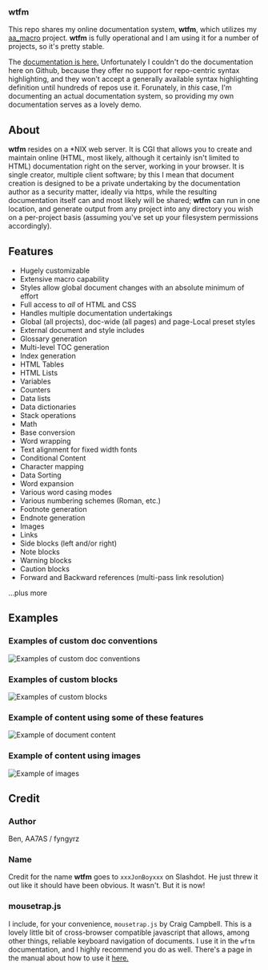 ### wtfm

This repo shares my online documentation system, **wtfm**, which utilizes my
[aa_macro](https://github.com/fyngyrz/aa_macro)
project. **wtfm** is fully operational and I am using it for a number
of projects, so it's pretty stable.

The [documentation is here.](http://ourtimelines.com/wtfm/tocpage.html)
Unfortunately I couldn't do the documentation here on Github, because they
offer no support for repo-centric syntax highlighting, and they won't
accept a generally available syntax highlighting definition until hundreds
of repos use it. Forunately, in _this_ case, I'm documenting an actual documentation
system, so providing my own documentation serves as a lovely demo.

## About

**wtfm** resides on a \*NIX web server. It is CGI that allows you to
create and maintain online \(HTML, most likely, although it certainly
isn't limited to HTML\) documentation right on the server,
working in your browser. It is single creator, multiple client software;
by this I mean that document creation is designed to be a private
undertaking by the documentation author as a security matter, ideally
via https, while the resulting documentation itself can and most likely
will be shared; **wtfm**  can run in one location, and generate output
from any project into any directory you wish on a per-project basis
\(assuming you've set up your filesystem permissions accordingly\).

## Features

* Hugely customizable
* Extensive macro capability
* Styles allow global document changes with an absolute minimum of effort
* Full access to *all* of HTML and CSS
* Handles multiple documentation undertakings
* Global \(all projects\), doc-wide \(all pages\) and page-Local preset styles
* External document and style includes
* Glossary generation
* Multi-level TOC generation
* Index generation
* HTML Tables
* HTML Lists
* Variables
* Counters
* Data lists
* Data dictionaries
* Stack operations
* Math
* Base conversion
* Word wrapping
* Text alignment for fixed width fonts
* Conditional Content
* Character mapping
* Data Sorting
* Word expansion
* Various word casing modes
* Various numbering schemes \(Roman, etc.\)
* Footnote generation
* Endnote generation
* Images
* Links
* Side blocks \(left and/or right\)
* Note blocks
* Warning blocks
* Caution blocks
* Forward and Backward references \(multi-pass link resolution\)

...plus more

## Examples

### Examples of custom doc conventions
![Examples of custom doc conventions](http://fyngyrz.com/images/wtfmx1.png)

### Examples of custom blocks
![Examples of custom blocks](http://fyngyrz.com/images/wtfmx2a.png)

### Example of content using some of these features
![Example of document content](http://fyngyrz.com/images/wtfmx3.png)

### Example of content using images
![Example of images](http://fyngyrz.com/images/wtfmx4.png)

## Credit

### Author
Ben, AA7AS / fyngyrz

### Name
Credit for the name **wtfm** goes to `xxxJonBoyxxx` on Slashdot.
He just threw it out like it should have been obvious. It wasn't.
But it is now!

### mousetrap.js

I include, for your convenience, `mousetrap.js` by Craig Campbell. This
is a lovely little bit of cross-browser compatible javascript that
allows, among other things, reliable keyboard navigation of documents. I
use it in the `wftm` documentation, and I highly recommend you do as
well. There's a page in the manual about how to use
it [here.](http://ourtimelines.com/wtfm/mousetrap.html)
